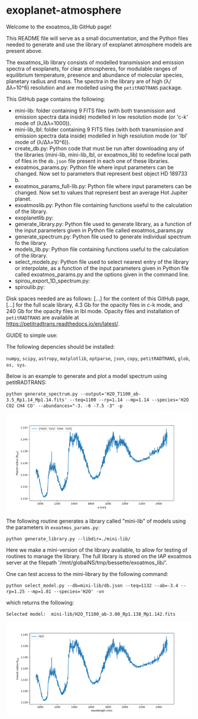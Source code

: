 # exoplanet-atmosphere

Welcome to the exoatmos_lib GitHub page! 

This README file will serve as a small documentation, and the Python files needed to generate and use the library  of exoplanet atmosphere models are present above. 

The exoatmos_lib library consists of modelled transmission and emission spectra of exoplanets, for clear atmospheres, for modulable ranges of equilibrium temperature, presence and abundance of molecular species, planetary radius and mass. The spectra in the library are of high (λ/Δλ=10^6) resolution and are modelled using the `petitRADTRANS` package.

This GitHub page contains the following: 

- mini-lib: folder containing 9 FITS files (with both transmission and emission spectra data inside) modelled in low resolution mode (or 'c-k' mode of (λ/Δλ=1000)).
- mini-lib_lbl: folder containing 9 FITS files (with both transmission and emission spectra data inside) modelled in high resolution mode (or 'lbl' mode of (λ/Δλ=10^6)).
- create_db.py: Python code that must be run after downloading any of the libraries (mini-lib, mini-lib_lbl, or exoatmos_lib) to redefine local path of files in the `db.json` file present in each one of these libraries. 
- exoatmos_params.py: Python file where input parameters can be changed. Now set to parameters that represent best object HD 189733 b. 
- exoatmos_params_full-lib.py: Python file where input parameters can be changed. Now set to values that represent best an average Hot Jupiter planet. 
- exoatmoslib.py: Python file containing functions useful to the calculation of the library. 
- exoplanetlib.py: 
- generate_library.py: Python file used to generate library, as a function of the input parameters given in Python file called exoatmos_params.py
- generate_spectrum.py: Python file used to generate individual spectrum fo the library. 
- models_lib.py: Python file containing functions useful to the calculation of the library. 
- select_models.py: Python file used to select nearest entry of the library or interpolate, as a function of the input parameters given in Python file called exoatmos_params.py and the options given in the command line. 
- spirou_export_1D_spectrum.py: 
- spiroulib.py: 

Disk spaces needed are as follows: [...] for the content of this GitHub page, [...] for the full scale library, 4.3 Gb for the opacity files in c-k mode, and 240 Gb for the opacity files in lbl mode. Opacity files and installation of `petitRADTRANS` are available at https://petitradtrans.readthedocs.io/en/latest/. 


GUIDE to simple use:

The following depencies should be installed:

`numpy`, `scipy`, `astropy`, `matplotlib`, `optparse`, `json`, `copy`, `petitRADTRANS`, `glob`, `os, sys`.

Below is an example to generate and plot a model spectrum using petitRADTRANS:

```
python generate_spectrum.py --output='H2O_T1100_ab-3.5_Rp1.14_Mp1.14.fits' --teq=1100 --rp=1.14 --mp=1.14 --species='H2O CO2 CH4 CO' --abundances="-3. -6 -7.5 -3" -p
```
![Alt text](Figures/generate_spectrum_example.png?raw=true "Title")

The following routine generates a library called "mini-lib" of models using the parameters in `exoatmos_params.py`:

```
python generate_library.py --libdir=./mini-lib/
```

Here we make a mini-version of the library available, to allow for testing of routines to manage the library. The full library is stored on the IAP exoatmos server at the filepath '/mnt/globalNS/tmp/bessette/exoatmos_lib/'.

One can test access to the mini-library by the following command:

```
python select_model.py --db=mini-lib/db.json --teq=1132 --ab=-3.4 --rp=1.25 --mp=1.81 --species='H2O' -vn
```

which returns the following:

```
Selected model:  mini-lib/H2O_T1100_ab-3.00_Rp1.138_Mp1.142.fits
```

![Alt text](Figures/select_model_H2O.png?raw=true "Title")
